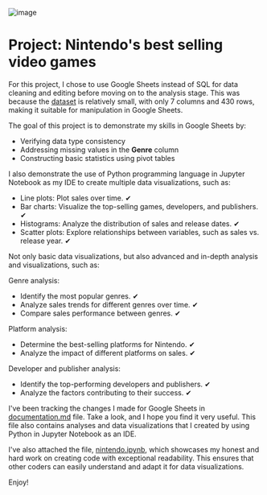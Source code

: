 ![image](https://github.com/user-attachments/assets/31c2e97c-25bb-4dcf-9c0e-87466d70d711)

# Project: Nintendo's best selling video games

For this project, I chose to use Google Sheets instead of SQL for data cleaning and editing before moving on to the analysis stage. This was because the [dataset](https://www.kaggle.com/datasets/codefantasy/list-of-best-selling-nintendo-games) is relatively small, with only 7 columns and 430 rows, making it suitable for manipulation in Google Sheets.

The goal of this project is to demonstrate my skills in Google Sheets by:

- Verifying data type consistency
- Addressing missing values in the **Genre** column
- Constructing basic statistics using pivot tables

I also demonstrate the use of Python programming language in Jupyter Notebook as my IDE to create multiple data visualizations, such as:

- Line plots: Plot sales over time. ✔
- Bar charts: Visualize the top-selling games, developers, and publishers. ✔
- Histograms: Analyze the distribution of sales and release dates. ✔
- Scatter plots: Explore relationships between variables, such as sales vs. release year. ✔

Not only basic data visualizations, but also advanced and in-depth analysis and visualizations, such as:

Genre analysis:
- Identify the most popular genres. ✔
- Analyze sales trends for different genres over time. ✔
- Compare sales performance between genres. ✔

Platform analysis:
- Determine the best-selling platforms for Nintendo. ✔
- Analyze the impact of different platforms on sales. ✔

Developer and publisher analysis:
- Identify the top-performing developers and publishers. ✔
- Analyze the factors contributing to their success. ✔

I've been tracking the changes I made for Google Sheets in [documentation.md](https://github.com/erickarambulo/nintendo/blob/main/documentation.md) file. Take a look, and I hope you find it very useful. This file also contains analyses and data visualizations that I created by using Python in Jupyter Notebook as an IDE.

I've also attached the file, [nintendo.ipynb](https://github.com/erickarambulo/nintendo/blob/main/documentation.md), which showcases my honest and hard work on creating code with exceptional readability. This ensures that other coders can easily understand and adapt it for data visualizations.

Enjoy!
